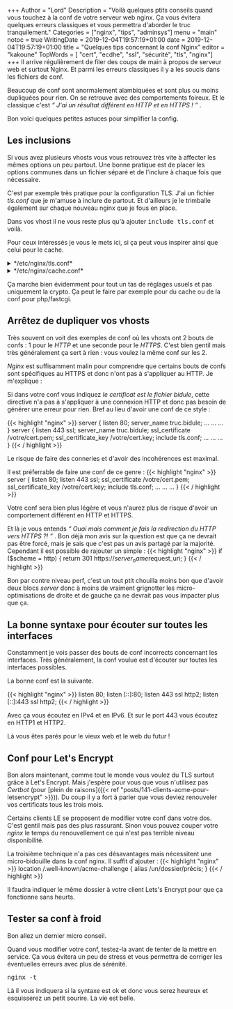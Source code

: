 +++
Author = "Lord"
Description = "Voilà quelques ptits conseils quand vous touchez à la conf de votre serveur web nginx. Ça vous évitera quelques erreurs classiques et vous permettra d'aborder le truc tranquilement."
Categories = ["nginx", "tips", "adminsys"]
menu = "main"
notoc = true
WritingDate = 2019-12-04T19:57:19+01:00
date = 2019-12-04T19:57:19+01:00
title = "Quelques tips concernant la conf Nginx"
editor = "kakoune"
TopWords = [  "cert", "ecdhe", "ssl", "sécurité", "tls", "nginx"]
+++
Il arrive régulièrement de filer des coups de main à propos de serveur web et surtout Nginx.
Et parmi les erreurs classiques il y a les soucis dans les fichiers de conf.

Beaucoup de conf sont anormalement alambiquées et sont plus ou moins dupliquées pour rien.
On se retrouve avec des comportements foireux.
Et le classique c'est *“ J'ai un résultat différent en HTTP et en HTTPS ! ”* .

Bon voici quelques petites astuces pour simplifier la config.

## Les inclusions
Si vous avez plusieurs vhosts vous vous retrouvez très vite à affecter les mêmes options un peu partout.
Une bonne pratique est de placer les options communes dans un fichier séparé et de l'inclure à chaque fois que nécessaire.

C'est par exemple très pratique pour la configuration TLS.
J'ai un fichier *tls.conf* que je m'amuse à inclure de partout.
Et d'ailleurs je le trimballe également sur chaque nouveau nginx que je fous en place.

Dans vos vhost il ne vous reste plus qu'à ajouter <kbd>include tls.conf</kbd> et voilà.

Pour ceux intéressés je vous le mets ici, si ça peut vous inspirer ainsi que celui pour le cache.

<details><summary>*/etc/nginx/tls.conf*</summary>
{{<highlight "nginx">}}
ssl_protocols TLSv1.2 TLSv1.3;
ssl_prefer_server_ciphers on;
ssl_dhparam /etc/nginx/dhparam.pem;
ssl_ecdh_curve X25519:prime256v1:secp521r1:secp384r1;
ssl_ciphers ECDHE-ECDSA-AES256-GCM-SHA384:ECDHE-RSA-AES256-GCM-SHA384:ECDHE-ECDSA-CHACHA20-POLY1305:ECDHE-RSA-CHACHA20-POLY1305;
ssl_session_cache shared:ssl_session_cache:1m;
ssl_session_timeout 8h;
ssl_session_tickets off;
ssl_buffer_size 4k;
add_header Strict-Transport-Security "max-age=31536000; includeSubDomains" always;

ssl_stapling on;
ssl_stapling_verify on;
# PENSEZ À CHANGER CES ADRESSES DE SERVEURS DNS
# resolver 1.1.1.1 8.8.8.8;
{{< / highlight >}}
</details>

<details><summary>*/etc/nginx/cache.conf*</summary>
{{< highlight "nginx" >}}
gzip_vary on;
gzip_static on;
gzip_proxied any;
gzip_comp_level 6;
gzip_buffers 16 8k;
gzip_http_version 1.1;
gzip_types text/plain text/css application/json application/javascript text/xml application/xml application/xml+rss text/javascript application/activity+json application/atom+xml;
{{< / highlight >}}
</details>

Ça marche bien évidemment pour tout un tas de réglages usuels et pas uniquement la crypto.
Ça peut le faire par exemple pour du cache ou de la conf pour php/fastcgi.

## Arrêtez de dupliquer vos vhosts
Très souvent on voit des exemples de conf où les vhosts ont 2 bouts de confs : 1 pour le *HTTP* et une seconde pour le *HTTPS*.
C'est bien gentil mais très généralement ça sert à rien : vous voulez la même conf sur les 2.

*Nginx* est suffisamment malin pour comprendre que certains bouts de confs sont spécifiques au HTTPS et donc n'ont pas à s'appliquer au HTTP.
Je m'explique :

Si dans votre conf vous indiquez *le certificat est le fichier bidule*, cette directive n'a pas à s'appliquer à une connexion HTTP et donc pas besoin de générer une erreur pour rien.
Bref au lieu d'avoir une conf de ce style :

{{< highlight "nginx" >}}
server {
  listen 80;
  server_name truc.bidule;
  …
  …
  …
}
server {
  listen 443 ssl;
  server_name truc.bidule;
  ssl_certificate /votre/cert.pem;
  ssl_certificate_key /votre/cert.key;
  include tls.conf;
  …
  …
  …
}
{{< / highlight >}}

Le risque de faire des conneries et d'avoir des incohérences est maximal.

Il est préferrable de faire une conf de ce genre :
{{< highlight "nginx" >}}
server {
  listen 80;
  listen 443 ssl;
  ssl_certificate /votre/cert.pem;
  ssl_certificate_key /votre/cert.key;
  include tls.conf;
  …
  …
  …
}
{{< / highlight >}}

Votre conf sera bien plus légère et vous n'aurez plus de risque d'avoir un comportement différent en HTTP et HTTPS.

Et là je vous entends *“ Ouai mais comment je fais la redirection du HTTP vers HTTPS ?! ”* .
Bon déjà mon avis sur la question est que ça ne devrait pas être forcé, mais je sais que c'est pas un avis partagé par la majorité.
Cependant il est possible de rajouter un simple :
{{< highlight "nginx" >}}
if ($scheme = http) { return 301 https://$server_name$request_uri; }
{{< / highlight >}}

Bon par contre niveau perf, c'est un tout ptit chouilla moins bon que d'avoir deux blocs *server* donc à moins de vraiment grignotter les micro-optimisations de droite et de gauche ça ne devrait pas vous impacter plus que ça.

## La bonne syntaxe pour écouter sur toutes les interfaces
Constamment je vois passer des bouts de conf incorrects concernant les interfaces.
Très généralement, la conf voulue est d'écouter sur toutes les interfaces possibles.

La bonne conf est la suivante.

{{< highlight "nginx" >}}
  listen 80;
  listen [::]:80;
  listen 443 ssl http2;
  listen [::]:443 ssl http2;
{{< / highlight >}}

Avec ça vous écoutez en IPv4 et en IPv6.
Et sur le port 443 vous écoutez en HTTP1 et HTTP2.

Là vous êtes parés pour le vieux web et le web du futur !

## Conf pour Let's Encrypt
Bon alors maintenant, comme tout le monde vous voulez du TLS surtout grâce à Let's Encrypt.
Mais j'espère pour vous que vous n'utilisez pas *Certbot* (pour [plein de raisons]({{< ref "posts/141-clients-acme-pour-letsencrypt" >}})).
Du coup il y a fort à parier que vous deviez renouveler vos certificats tous les trois mois.

Certains clients LE se proposent de modifier votre conf dans votre dos.
C'est gentil mais pas des plus rassurant.
Sinon vous pouvez couper votre *nginx* le temps du renouvellement ce qui n'est pas terrible niveau disponibilité.

La troisième technique n'a pas ces désavantages mais nécessitent une micro-bidouille dans la conf nginx.
Il suffit d'ajouter :
{{< highlight "nginx" >}}
location /.well-known/acme-challenge {
  alias /un/dossier/précis;
}
{{< / highlight >}}

Il faudra indiquer le même dossier à votre client Lets's Encrypt pour que ça fonctionne sans heurts.

## Tester sa conf à froid
Bon allez un dernier micro conseil.

Quand vous modifier votre conf, testez-la avant de tenter de la mettre en service.
Ça vous évitera un peu de stress et vous permettra de corriger les éventuelles erreurs avec plus de sérénité.

<kbd>nginx -t</kbd>

Là il vous indiquera si la syntaxe est ok et donc vous serez heureux et esquisserez un petit sourire.
La vie est belle.
